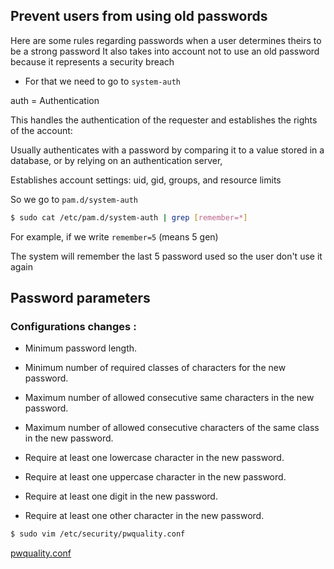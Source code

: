 ## Prevent users from using old passwords

Here are some rules regarding passwords when a user determines theirs to be a strong password
It also takes into account not to use an old password because it represents a security breach

- For that we need to go to ```system-auth```

auth = Authentication

This handles the authentication of the requester and establishes the rights of the account:

Usually authenticates with a password by comparing it to a value stored in a database, or by relying on an authentication server,

Establishes account settings: uid, gid, groups, and resource limits

So we go to ```pam.d/system-auth```

```bash
$ sudo cat /etc/pam.d/system-auth | grep [remember=*]
```
For example, if we write ```remember=5``` (means 5 gen)

The system will remember the last 5 password used so the user don't use it again


## Password parameters

### Configurations changes :

- Minimum password length.
- Minimum number of required classes of characters for the new password.
- Maximum number of allowed consecutive same characters in the new password.
- Maximum number of allowed consecutive characters of the same class in the new password.

- Require at least one lowercase character in the new password.
- Require at least one uppercase character in the new password.
- Require at least one digit in the new password.
- Require at least one other character in the new password.

```bash
$ sudo vim /etc/security/pwquality.conf
```
[pwquality.conf](/security/native_conf/etc/security/pwquality.conf)
